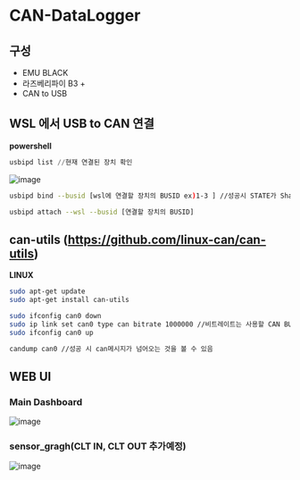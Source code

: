 # CAN-DataLogger
## 구성
- EMU BLACK
- 라즈베리파이 B3 +
- CAN to USB


## WSL 에서 USB to CAN 연결
**powershell**

``` powershell
usbipd list //현재 연결된 장치 확인
```
![image](https://github.com/user-attachments/assets/14f866a0-5d8c-4209-a59e-9be43a8ebf99)

``` bash
usbipd bind --busid [wsl에 연결할 장치의 BUSID ex)1-3 ] //성공시 STATE가 Shared로 되어야 함

usbipd attach --wsl --busid [연결할 장치의 BUSID]
```

## can-utils (https://github.com/linux-can/can-utils)

**LINUX**
``` bash
sudo apt-get update
sudo apt-get install can-utils

sudo ifconfig can0 down
sudo ip link set can0 type can bitrate 1000000 //비트레이트는 사용할 CAN BUS에 맞게 설정
sudo ifconfig can0 up

candump can0 //성공 시 can메시지가 넘어오는 것을 볼 수 있음
```

## WEB UI
### Main Dashboard
![image](https://github.com/user-attachments/assets/2db50bff-2fe6-4b85-9293-2717f42b307e)

### sensor_gragh(CLT IN, CLT OUT 추가예정)
![image](https://github.com/user-attachments/assets/b23ef203-c98f-4a2e-9498-21b9d3120dbd)
